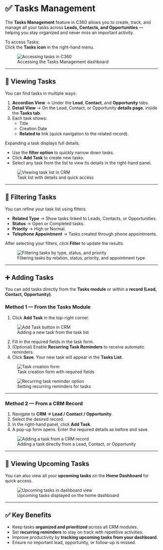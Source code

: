 # ✅ Tasks Management

The **Tasks Management** feature in C360 allows you to create, track, and manage all your tasks across **Leads, Contacts, and Opportunities** — helping you stay organized and never miss an important activity.

To access Tasks:  
Click the **Tasks icon** in the right-hand menu.

<figure>
  <img src="/media/shortcut/task/task-navigation.png" alt="Accessing tasks in C360" />
  <figcaption>Accessing the Tasks Management dashboard</figcaption>
</figure>

---

## 📂 Viewing Tasks

You can find tasks in multiple ways:

1. **Accordion View** → Under the **Lead**, **Contact**, and **Opportunity** tabs.
2. **Detail View** → On the Lead, Contact, or Opportunity **details page**, inside the **Tasks tab**.
3. Each task shows:
   - Title
   - Creation Date
   - **Related to** link (quick navigation to the related record).

Expanding a task displays full details.

- Use the **filter option** to quickly narrow down tasks.
- Click **Add Task** to create new tasks.
- Select any task from the list to view its details in the right-hand panel.

<figure>
  <img src="/media/shortcut/task/task-list.png" alt="Viewing task list in CRM" />
  <figcaption>Task list with details and quick access</figcaption>
</figure>

---

## 🔎 Filtering Tasks

You can refine your task list using filters:

- **Related Type** → Show tasks linked to Leads, Contacts, or Opportunities.
- **Status** → Open or Completed tasks.
- **Priority** → High or Normal.
- **Telephone Appointment** → Tasks created through phone appointments.

After selecting your filters, click **Filter** to update the results.

<figure>
  <img src="/media/shortcut/task/task-filter.png" alt="Filtering tasks by type, status, and priority" />
  <figcaption>Filtering tasks by relation, status, priority, and appointment type</figcaption>
</figure>

---

## ➕ Adding Tasks

You can add tasks directly from the **Tasks module** or within a **record (Lead, Contact, Opportunity)**.

### Method 1 — From the Tasks Module

1. Click **Add Task** in the top-right corner.

<figure>
  <img src="/media/shortcut/task/task-add-button.png" alt="Add Task button in CRM" />
  <figcaption>Adding a new task from the task list</figcaption>
</figure>

2. Fill in the required fields in the task form.
3. (Optional) Enable **Recurring Task Reminders** to receive automatic reminders.
4. Click **Save**. Your new task will appear in the **Tasks List**.

<figure>
  <img src="/media/shortcut/task/task-add.png" alt="Task creation form" />
  <figcaption>Task creation form with required fields</figcaption>
</figure>

<figure>
  <img src="/media/shortcut/task/task-range-of-recurrence.png" alt="Recurring task reminder option" />
  <figcaption>Setting recurring reminders for tasks</figcaption>
</figure>

---

### Method 2 — From a CRM Record

1. Navigate to **CRM → Lead / Contact / Opportunity**.
2. Select the desired record.
3. In the right-hand panel, click **Add Task**.
4. A pop-up form opens. Enter the required details as before and save.

<figure>
  <img src="/media/shortcut/task/task-add-crm-record.png" alt="Adding a task from a CRM record" />
  <figcaption>Adding a task directly from a Lead, Contact, or Opportunity</figcaption>
</figure>

---

## 📅 Viewing Upcoming Tasks

You can also view all your **upcoming tasks** on the **Home Dashboard** for quick access.

<figure>
  <img src="/media/shortcut/task/task-upcoming.png" alt="Upcoming tasks in dashboard view" />
  <figcaption>Upcoming tasks displayed on the home dashboard</figcaption>
</figure>

---

## ✅ Key Benefits

- Keep tasks **organized and prioritized** across all CRM modules.
- Set **recurring reminders** to stay on track with repetitive activities.
- Improve productivity by **tracking upcoming tasks from your dashboard**.
- Ensure no important lead, opportunity, or follow-up is missed.
